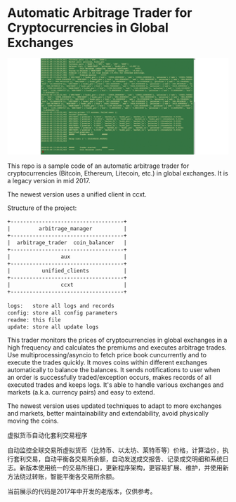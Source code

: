 # Automatic Arbitrage Trader for Cryptocurrencies in Global Exchanges

![Screenshot](screenshot.gif)

This repo is a sample code of an automatic arbitrage trader for cryptocurrencies (Bitcoin, Ethereum, Litecoin, etc.) in global exchanges. It is a legacy version in mid 2017.

The newest version uses a unified client in ccxt. 

Structure of the project:

    +------------------------------------+
    |         arbitrage_manager          |
    +------------------------------------+
    |  arbitrage_trader  coin_balancer   |
    +------------------------------------+
    |                aux                 |
    +------------------------------------+
    |          unified_clients           |
    +------------------------------------+
    |                ccxt                |
    +------------------------------------+

    logs:   store all logs and records
    config: store all config parameters
    readme: this file
    update: store all update logs

This trader monitors the prices of cryptocurrencies in global exchanges in a high frequency and calculates the premiums and executes arbitrage trades. Use multiprocessing/asyncio to fetch price book cuncurrently and to execute the trades quickly. It moves coins within different exchanges automatically to balance the balances. It sends notifications to user when an order is successfully traded/exception occurs, makes records of all executed trades and keeps logs. It's able to handle various exchanges and markets (a.k.a. currency pairs) and easy to extend.

The newest version uses updated techniques to adapt to more exchanges and markets, better maintainability and extendability, avoid physically moving the coins. 


虚拟货币自动化套利交易程序

自动监控全球交易所虚拟货币（比特币、以太坊、莱特币等）价格，计算溢价，执行套利交易，自动平衡各交易所余额，自动发送成交报告、记录成交明细和系统日志。新版本使用统一的交易所接口，更新程序架构，更容易扩展、维护，并使用新方法绕过转账，智能平衡各交易所余额。

当前展示的代码是2017年中开发的老版本，仅供参考。
